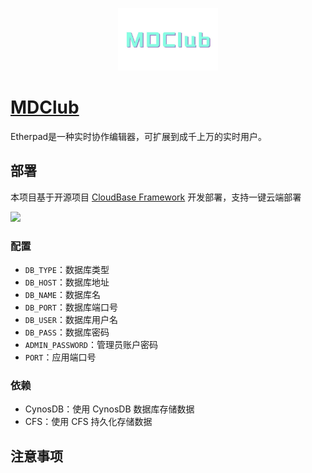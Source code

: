 <p align="center">
  <img height="100px" src="./logo.jpeg" />
</p>

# [MDClub](https://github.com/zdhxiong/mdclub)

Etherpad是一种实时协作编辑器，可扩展到成千上万的实时用户。

## 部署

本项目基于开源项目 [CloudBase Framework](https://github.com/Tencent/cloudbase-framework) 开发部署，支持一键云端部署

[![](https://main.qcloudimg.com/raw/67f5a389f1ac6f3b4d04c7256438e44f.svg)](https://console.cloud.tencent.com/tcb/env/index?action=CreateAndDeployCloudBaseProject&appUrl=https%3A%2F%2Fgithub.com%2FTencent-Cloud-Plugins%2FTencentCloudBase-MDClub&branch=master)
### 配置
- `DB_TYPE`：数据库类型
- `DB_HOST`：数据库地址
- `DB_NAME`：数据库名
- `DB_PORT`：数据库端口号
- `DB_USER`：数据库用户名
- `DB_PASS`：数据库密码
- `ADMIN_PASSWORD`：管理员账户密码
- `PORT`：应用端口号

### 依赖

- CynosDB：使用 CynosDB 数据库存储数据
- CFS：使用 CFS 持久化存储数据

## 注意事项

